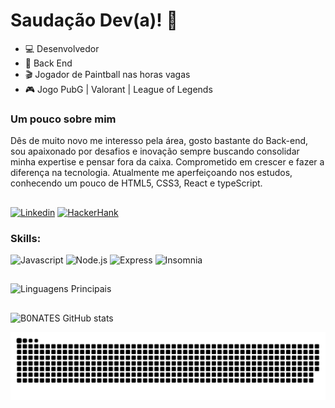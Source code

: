 # Saudação Dev(a)! :dart:


- :computer: Desenvolvedor 
- :open_book: Back End
- :clapper: Jogador de Paintball nas horas vagas
- :video_game: Jogo PubG | Valorant | League of Legends

### Um pouco sobre mim
Dês de muito novo me interesso pela área, gosto bastante do Back-end, sou apaixonado por desafios e inovação sempre buscando consolidar minha expertise e pensar fora da caixa. Comprometido em crescer e fazer a diferença na tecnologia. Atualmente me aperfeiçoando nos estudos, conhecendo um pouco de HTML5, CSS3, React e typeScript.

##
[![Linkedin](https://img.shields.io/badge/LinkedIn-0077B5?style=for-the-badge&logo=linkedin&logoColor=white)](https://www.linkedin.com/in/natan-bonates-15734613b/)
[![HackerHank](https://img.shields.io/badge/-Hackerrank-2EC866?style=for-the-badge&logo=HackerRank&logoColor=white)](https://www.hackerrank.com/natanbonatescur1/hackos)

### Skills:

![Javascript](https://img.shields.io/badge/JavaScript-323330?style=for-the-badge&logo=javascript&logoColor=F7DF1E)
![Node.js](https://img.shields.io/badge/Node%20js-339933?style=for-the-badge&logo=nodedotjs&logoColor=white)
![Express](https://img.shields.io/badge/Express%20js-000000?style=for-the-badge&logo=express&logoColor=white)
![Insomnia](https://img.shields.io/badge/Insomnia-5849be?style=for-the-badge&logo=Insomnia&logoColor=white)

##
![Linguagens Principais](https://github-readme-stats.vercel.app/api/top-langs/?username=B0NATES&theme=tokyonight&hide_border=true&custom_title=Linguagens%20%Principais)

##
![B0NATES GitHub stats](https://github-readme-stats.vercel.app/api?username=B0NATES&show_icons=true&theme=radical)


![snake gif](https://github.com/B0NATES/snake/blob/output/github-snake-dark.svg)
